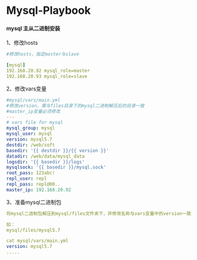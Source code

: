 # Mysql-Playbook
#### mysql 主从二进制安装



1、修改hosts

```yaml
#修改hosts，指定master与slave

[mysql]
192.168.20.92 mysql_role=master
192.168.20.93 mysql_role=slave
```

2、修改vars变量

```yaml
#mysql/vars/main.yml
#修改version，需与files目录下的mysql二进制解压后的目录一致
#master_ip变量必须修改
---
# vars file for mysql
mysql_group: mysql
mysql_user: mysql
version: mysql5.7
destdir: /web/soft
basedir: '{{ destdir }}/{{ version }}'
datadir: /web/data/mysql_data
logsdir: '{{ basedir }}/logs'
mysqlsock: '{{ basedir }}/mysql.sock'
root_pass: 123abc!
repl_user: repl
repl_pass: repl@00..
master_ip: 192.168.20.92
```



3、准备mysql二进制包

```yaml
将mysql二进制包解压到mysql/files文件夹下，并修改名称与vars变量中的version一致

如：
mysql/files/mysql5.7

cat mysql/vars/main.yml
version: mysql5.7
.....
```

